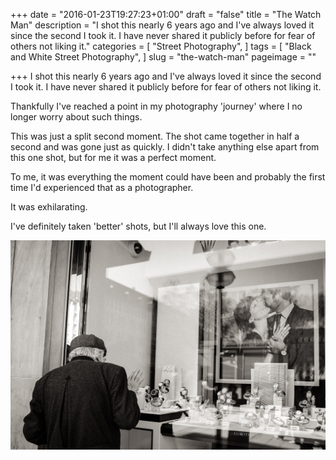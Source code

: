 +++
date = "2016-01-23T19:27:23+01:00"
draft = "false"
title = "The Watch Man"
description = "I shot this nearly 6 years ago and I've always loved it since the second I took it. I have never shared it publicly before for fear of others not liking it."
categories = [
  "Street Photography",
]
tags = [
  "Black and White Street Photography",
]
slug = "the-watch-man"
pageimage = ""

+++
I shot this nearly 6 years ago and I've always loved it since the second I took it. I have never shared it publicly before for fear of others not liking it. 

Thankfully I've reached a point in my photography 'journey' where I no longer worry about such things.

This was just a split second moment. The shot came together in half a second and was gone just as quickly. I didn't take anything else apart from this one shot, but for me it was a perfect moment. 

To me, it was everything the moment could have been and probably the first time I'd experienced that as a photographer. 

It was exhilarating.

I've definitely taken 'better' shots, but I'll always love this one. 

[<img src="/static/img/2016/01/josharcher-watch-man-1.jpg" alt="Old man looks into shop window containing watches and an image of a younger couple">](/static/img/2016/01/josharcher-watch-man-1.jpg)
<!--more-->
